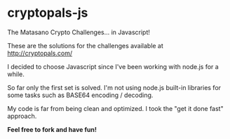 cryptopals-js
=============

The Matasano Crypto Challenges... in Javascript!

These are the solutions for the challenges available at http://cryptopals.com/

I decided to choose Javascript since I've been working with node.js for a while.

So far only the first set is solved. I'm not using node.js built-in libraries for some tasks such as
BASE64 encoding / decoding. 

My code is far from being clean and optimized. I took the "get it done fast" approach. 

**Feel free to fork and have fun!**
